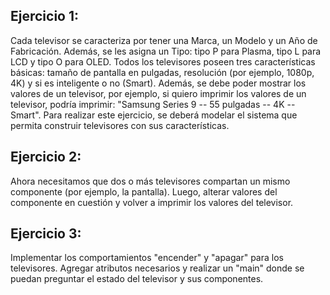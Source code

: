 ## Ejercicio 1: 
Cada televisor se caracteriza por tener una Marca, un Modelo y un Año de
Fabricación. Además, se les asigna un Tipo: tipo P para Plasma, tipo L para LCD y tipo O
para OLED.
Todos los televisores poseen tres características básicas: tamaño de pantalla en pulgadas,
resolución (por ejemplo, 1080p, 4K) y si es inteligente o no (Smart).
Además, se debe poder mostrar los valores de un televisor, por ejemplo, si quiero imprimir
los valores de un televisor, podría imprimir: "Samsung Series 9 -- 55 pulgadas -- 4K --
Smart".
Para realizar este ejercicio, se deberá modelar el sistema que permita construir televisores
con sus características.

## Ejercicio 2: 
Ahora necesitamos que dos o más televisores compartan un mismo
componente (por ejemplo, la pantalla). Luego, alterar valores del componente en cuestión
y volver a imprimir los valores del televisor.

## Ejercicio 3:
Implementar los comportamientos "encender" y "apagar" para los televisores.
Agregar atributos necesarios y realizar un "main" donde se puedan preguntar el estado
del televisor y sus componentes.
